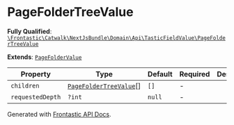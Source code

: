 #  PageFolderTreeValue

**Fully Qualified**: [`\Frontastic\Catwalk\NextJsBundle\Domain\Api\TasticFieldValue\PageFolderTreeValue`](../../../../../../src/php/NextJsBundle/Domain/Api/TasticFieldValue/PageFolderTreeValue.php)

**Extends**: [`PageFolderValue`](PageFolderValue.md)

Property|Type|Default|Required|Description
--------|----|-------|--------|-----------
`children` | [`PageFolderTreeValue`](PageFolderTreeValue.md)[] | `[]` | - | 
`requestedDepth` | `?int` | `null` | - | 

Generated with [Frontastic API Docs](https://github.com/FrontasticGmbH/apidocs).
